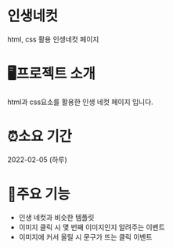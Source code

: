 # 인생네컷
html, css 활용 인생네컷 페이지

# 🖥️프로젝트 소개 
html과 css요소를 활용한 인생 네컷 페이지 입니다.

# ⏰소요 기간 
2022-02-05 (하루)

# 📌주요 기능
- 인생 네컷과 비슷한 템플릿
- 이미지 클릭 시 몇 번째 이미지인지 알려주는 이벤트 
- 이미지에 커서 올릴 시 문구가 뜨는 클릭 이벤트 

